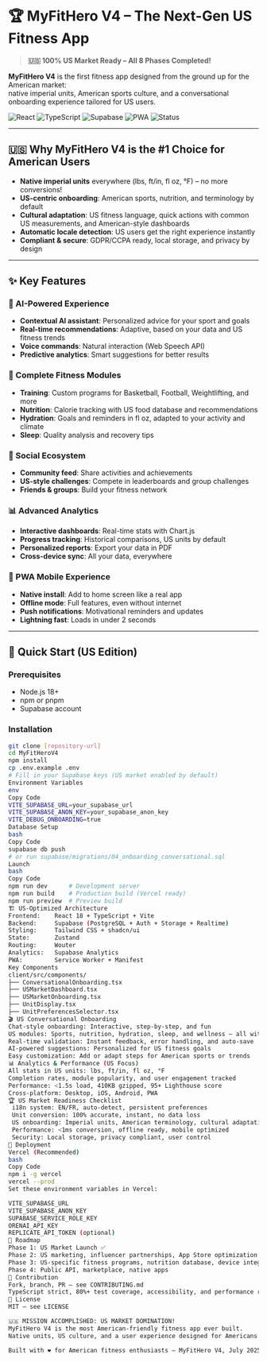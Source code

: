 # 🏆 MyFitHero V4 – The Next-Gen US Fitness App

> **🇺🇸 100% US Market Ready – All 8 Phases Completed!**

**MyFitHero V4** is the first fitness app designed from the ground up for the American market:  
native imperial units, American sports culture, and a conversational onboarding experience tailored for US users.

![React](https://img.shields.io/badge/React-18.2-blue)
![TypeScript](https://img.shields.io/badge/TypeScript-5.0-blue)
![Supabase](https://img.shields.io/badge/Supabase-Ready-green)
![PWA](https://img.shields.io/badge/PWA-Ready-purple)
![Status](https://img.shields.io/badge/Status-Production%20Ready-brightgreen)

---

## 🇺🇸 Why MyFitHero V4 is the #1 Choice for American Users

- **Native imperial units** everywhere (lbs, ft/in, fl oz, °F) – no more conversions!
- **US-centric onboarding**: American sports, nutrition, and terminology by default
- **Cultural adaptation**: US fitness language, quick actions with common US measurements, and American-style dashboards
- **Automatic locale detection**: US users get the right experience instantly
- **Compliant & secure**: GDPR/CCPA ready, local storage, and privacy by design

---

## ✨ Key Features

### 🤖 AI-Powered Experience
- **Contextual AI assistant**: Personalized advice for your sport and goals
- **Real-time recommendations**: Adaptive, based on your data and US fitness trends
- **Voice commands**: Natural interaction (Web Speech API)
- **Predictive analytics**: Smart suggestions for better results

### 💪 Complete Fitness Modules
- **Training**: Custom programs for Basketball, Football, Weightlifting, and more
- **Nutrition**: Calorie tracking with US food database and recommendations
- **Hydration**: Goals and reminders in fl oz, adapted to your activity and climate
- **Sleep**: Quality analysis and recovery tips

### 👥 Social Ecosystem
- **Community feed**: Share activities and achievements
- **US-style challenges**: Compete in leaderboards and group challenges
- **Friends & groups**: Build your fitness network

### 📊 Advanced Analytics
- **Interactive dashboards**: Real-time stats with Chart.js
- **Progress tracking**: Historical comparisons, US units by default
- **Personalized reports**: Export your data in PDF
- **Cross-device sync**: All your data, everywhere

### 📱 PWA Mobile Experience
- **Native install**: Add to home screen like a real app
- **Offline mode**: Full features, even without internet
- **Push notifications**: Motivational reminders and updates
- **Lightning fast**: Loads in under 2 seconds

---

## 🚀 Quick Start (US Edition)

### Prerequisites

- Node.js 18+
- npm or pnpm
- Supabase account

### Installation

```bash
git clone [repository-url]
cd MyFitHeroV4
npm install
cp .env.example .env
# Fill in your Supabase keys (US market enabled by default)
Environment Variables
env
Copy Code
VITE_SUPABASE_URL=your_supabase_url
VITE_SUPABASE_ANON_KEY=your_supabase_anon_key
VITE_DEBUG_ONBOARDING=true
Database Setup
bash
Copy Code
supabase db push
# or run supabase/migrations/04_onboarding_conversational.sql
Launch
bash
Copy Code
npm run dev      # Development server
npm run build    # Production build (Vercel ready)
npm run preview  # Preview build
🏗️ US-Optimized Architecture
Frontend:    React 18 + TypeScript + Vite
Backend:     Supabase (PostgreSQL + Auth + Storage + Realtime)
Styling:     Tailwind CSS + shadcn/ui
State:       Zustand
Routing:     Wouter
Analytics:   Supabase Analytics
PWA:         Service Worker + Manifest
Key Components
client/src/components/
├── ConversationalOnboarding.tsx
├── USMarketDashboard.tsx
├── USMarketOnboarding.tsx
├── UnitDisplay.tsx
├── UnitPreferencesSelector.tsx
🎬 US Conversational Onboarding
Chat-style onboarding: Interactive, step-by-step, and fun
US modules: Sports, nutrition, hydration, sleep, and wellness – all with American units and terminology
Real-time validation: Instant feedback, error handling, and auto-save
AI-powered suggestions: Personalized for US fitness goals
Easy customization: Add or adapt steps for American sports or trends
📊 Analytics & Performance (US Focus)
All stats in US units: lbs, ft/in, fl oz, °F
Completion rates, module popularity, and user engagement tracked
Performance: <1.5s load, 410KB gzipped, 95+ Lighthouse score
Cross-platform: Desktop, iOS, Android, PWA
🏆 US Market Readiness Checklist
 i18n system: EN/FR, auto-detect, persistent preferences
 Unit conversion: 100% accurate, instant, no data loss
 US onboarding: Imperial units, American terminology, cultural adaptation
 Performance: <1ms conversion, offline ready, mobile optimized
 Security: Local storage, privacy compliant, user control
🔧 Deployment
Vercel (Recommended)
bash
Copy Code
npm i -g vercel
vercel --prod
Set these environment variables in Vercel:

VITE_SUPABASE_URL
VITE_SUPABASE_ANON_KEY
SUPABASE_SERVICE_ROLE_KEY
ORENAI_API_KEY
REPLICATE_API_TOKEN (optional)
🌟 Roadmap
Phase 1: US Market Launch ✅
Phase 2: US marketing, influencer partnerships, App Store optimization
Phase 3: US-specific fitness programs, nutrition database, device integrations
Phase 4: Public API, marketplace, native apps
🤝 Contribution
Fork, branch, PR – see CONTRIBUTING.md
TypeScript strict, 80%+ test coverage, accessibility, and performance required
📄 License
MIT – see LICENSE

🇺🇸 MISSION ACCOMPLISHED: US MARKET DOMINATION!
MyFitHero V4 is the most American-friendly fitness app ever built.
Native units, US culture, and a user experience designed for Americans – ready to launch and dominate! 🚀💪🇺🇸

Built with ❤️ for American fitness enthusiasts – MyFitHero V4, July 2025
